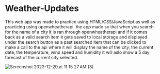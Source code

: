 # Weather-Updates


This web app was made to practice using HTML/CSS/JavaScript as well as practicing using openwheatherapi.
the app made so that when you search for the name of a city it is ran through openwheatherapi and if it comes back as a valid search item it gets saved to local storage and displayed under the search button as a past searched item that can be clicked to make a call to the api where it will display the name of the city, the current date, the temperature, wind speed and humidity it will aslo show a 5 day forecast of the current city selected.






![Screenshot 2023-12-29 at 11 15 27 AM (3)](https://github.com/oneuglyghost/Weather-Updates/assets/111449648/3eb512ee-aea0-4fb4-b429-76ee04f81fa6)
